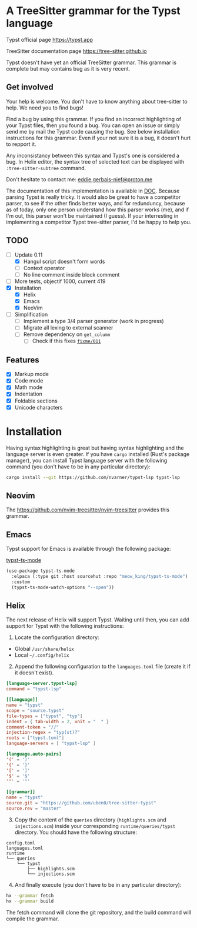 # A TreeSitter grammar for the Typst language

Typst official page https://typst.app

TreeSitter documentation page https://tree-sitter.github.io

Typst doesn't have yet an official TreeSitter grammar. This grammar is complete but may contains bug as it is very recent.

## Get involved

Your help is welcome. You don't have to know anything about tree-sitter to help. We need you to find bugs!

Find a bug by using this grammar. If you find an incorrect highlighting of your Typst files, then you found a bug. You can open an issue or simply send me by mail the Typst code causing the bug. See below installation instructions for this grammar. Even if your not sure it is a bug, it doesn't hurt to repport it.

Any inconsistancy between this syntax and Typst's one is considered a bug. In Helix editor, the syntax tree of selected text can be displayed with `:tree-sitter-subtree` command.

Don't hesitate to contact me: eddie.gerbais-nief@proton.me

The documentation of this implementation is available in [DOC](DOC.md). Because parsing Typst is really tricky. It would also be great to have a competitor parser, to see if the other finds better ways, and for redunduncy, because as of today, only one person understand how this parser works (me), and if I'm out, this parser won't be maintained (I guess). If your interresting in implementing a competitor Typst tree-sitter parser, I'd be happy to help you.

## TODO

- [ ] Update 0.11
  - [X] Hangul script doesn't form words
  - [ ] Context operator
  - [ ] No line comment inside block comment
- [ ] More tests, objectif 1000, current 419
- [X] Installation
  - [X] Helix
  - [X] Emacs
  - [X] NeoVim
- [ ] Simplification
  - [ ] Implement a type 3/4 parser generator (work in progress)
  - [ ] Migrate all lexing to external scanner
  - [ ] Remove dependency on `get_column`
    - [ ] Check if this fixes [`fixme/011`](corpus/fixme.scm)

## Features

- [X] Markup mode
- [X] Code mode
- [X] Math mode
- [X] Indentation
- [X] Foldable sections
- [X] Unicode characters

# Installation

Having syntax highlighting is great but having syntax highlighting and the language server is even greater. If you have `cargo` installed (Rust's package manager), you can install Typst language server with the following command (you don't have to be in any particular directory):

```sh
cargo install --git https://github.com/nvarner/typst-lsp typst-lsp
```

## Neovim

The https://github.com/nvim-treesitter/nvim-treesitter provides this grammar.

## Emacs

Typst support for Emacs is available through the following package:

[typst-ts-mode](https://git.sr.ht/~meow_king/typst-ts-mode)

```scheme
(use-package typst-ts-mode
  :elpaca (:type git :host sourcehut :repo "meow_king/typst-ts-mode")
  :custom
  (typst-ts-mode-watch-options "--open"))
```

## Helix

The next release of Helix will support Typst. Waiting until then, you can add support for Typst with the following instructions:

1. Locate the configuration directory:

- Global `/usr/share/helix`
- Local `~/.config/helix`


2. Append the following configuration to the `languages.toml` file (create it if it doesn't exist).

```toml
[language-server.typst-lsp]
command = "typst-lsp"

[[language]]
name = "typst"
scope = "source.typst"
file-types = ["typst", "typ"]
indent = { tab-width = 2, unit = "  " }
comment-token = "//"
injection-regex = "typ(st)?"
roots = ["typst.toml"]
language-servers = [ "typst-lsp" ]

[language.auto-pairs]
'(' = ')'
'{' = '}'
'[' = ']'
'$' = '$'
'"' = '"'

[[grammar]]
name = "typst"
source.git = "https://github.com/uben0/tree-sitter-typst"
source.rev = "master"
```

3. Copy the content of the `queries` directory (`highlights.scm` and `injections.scm`) inside your corresponding `runtime/queries/typst` directory. You should have the following structure:

```
config.toml
languages.toml
runtime
└── queries
    └── typst
        ├── highlights.scm
        └── injections.scm
```

4. And finally execute (you don't have to be in any particular directory):

```sh
hx --grammar fetch
hx --grammar build
```

The fetch command will clone the git repository, and the build command will compile the grammar.
